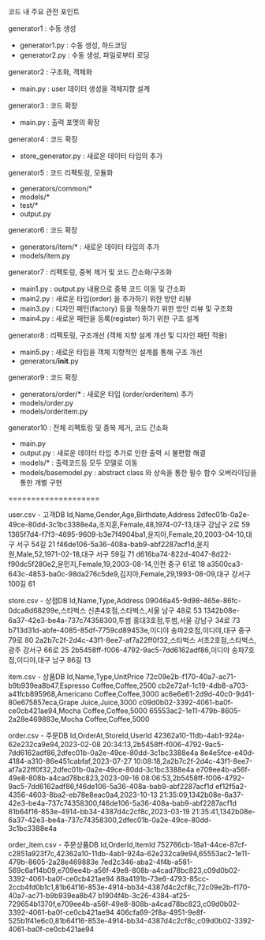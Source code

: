 코드 내 주요 관전 포인트

generator1 : 수동 생성
 - generator1.py : 수동 생성, 하드코딩
 - generator2.py : 수동 생성, 파일로부터 로딩

generator2 : 구조화, 객체화
 - main.py : user 데이터 생성을 객체지향 설계

generator3 : 코드 확장
 - main.py : 출력 포멧의 확장

generator4 : 코드 확장
 - store_generator.py : 새로운 데이터 타입의 추가

generator5 : 코드 리펙토링, 모듈화
 - generators/common/*
 - models/*
 - test/*
 - output.py

generator6 : 코드 확장
 - generators/item/* : 새로운 데이터 타입의 추가
 - models/item.py

generator7 : 리펙토링, 중복 제거 및 코드 간소화/구조화
 - main1.py : output.py 내용으로 중복 코드 이동 및 간소화
 - main2.py : 새로운 타입(order) 을 추가하기 위한 방안 리뷰
 - main3.py : 디자인 패턴(factory) 등을 적용하기 위한 방안 리뷰 및 구조화
 - main4.py : 새로운 패턴을 등록(register) 하기 위한 구조 설계

generator8 : 리펙토링, 구조개선 (객체 지향 설계 개선 및 디자인 패턴 적용) 
 - main5.py : 새로운 타입을 객체 지향적인 설계를 통해 구조 개선
 - generators/__init__.py

generator9 : 코드 확장
 - generators/order/* : 새로운 타입 (order/orderitem) 추가
 - models/order.py
 - models/orderitem.py

generator10 : 전체 리펙토링 및 중복 제거, 코드 간소화
 - main.py
 - output.py : 새로운 데이터 타입 추가로 인한 출력 시 불편함 해결
 - models/* : 출력코드등 모두 모델로 이동
 - models/basemodel.py : abstract class 와 상속을 통한 필수 함수 오버라이딩을 통한 개별 구현



====================

user.csv - 고객DB
Id,Name,Gender,Age,Birthdate,Address
2dfec01b-0a2e-49ce-80dd-3c1bc3388e4a,조지훈,Female,48,1974-07-13,대구 강남구 2로 59
1365f7d4-f7f3-4695-9609-b3e7f4904ba1,윤지아,Female,20,2003-04-10,대구 서구 54길 21
f46de106-5a36-408a-bab9-abf2287acf1d,윤지원,Male,52,1971-02-18,대구 서구 59길 71
d616ba74-822d-4047-8d22-f90dc5f280e2,윤민지,Female,19,2003-08-14,인천 중구 61로 18
a3500ca3-643c-4853-ba0c-98da276c5de9,김지아,Female,29,1993-08-09,대구 강서구 100길 61


store.csv - 상점DB
Id,Name,Type,Address
09046a45-9d98-465e-86fc-0dca8d68299e,스타벅스 신촌4호점,스타벅스,서울 남구 48로 53
1342b08e-6a37-42e3-be4a-737c74358300,투썸 홍대3호점,투썸,서울 강남구 34로 73
b713d31d-abfe-4085-85df-7759cd89453e,이디야 송파2호점,이디야,대구 중구 79로 80
2a2b7c2f-2d4c-43f1-8ee7-af7a22ff0f32,스타벅스 서초2호점,스타벅스,광주 강서구 66로 25
2b5458ff-f006-4792-9ac5-7dd6162adf86,이디야 송파7호점,이디야,대구 남구 86길 13


item.csv - 상품DB
Id,Name,Type,UnitPrice
72c09e2b-f170-40a7-ac71-b9b939ea8b47,Espresso Coffee,Coffee,2500
cb2e72af-1c19-4db8-a703-a41fcb895968,Americano Coffee,Coffee,3000
ac6e6e61-2d9d-40c0-9d41-80e675857eca,Grape Juice,Juice,3000
c09d0b02-3392-4061-ba0f-ce0cb421ae94,Mocha Coffee,Coffee,5000
65553ac2-1e11-479b-8605-2a28e469883e,Mocha Coffee,Coffee,5000


order.csv - 주문DB
Id,OrderAt,StoreId,UserId
42362a10-11db-4ab1-924a-62e232ca9e94,2023-02-08 20:34:13,2b5458ff-f006-4792-9ac5-7dd6162adf86,2dfec01b-0a2e-49ce-80dd-3c1bc3388e4a
8e4e5fce-e40d-4184-a310-86e451cabfaf,2023-07-27 10:08:18,2a2b7c2f-2d4c-43f1-8ee7-af7a22ff0f32,2dfec01b-0a2e-49ce-80dd-3c1bc3388e4a
e709ee4b-a56f-49e8-808b-a4cad78bc823,2023-09-16 08:06:53,2b5458ff-f006-4792-9ac5-7dd6162adf86,f46de106-5a36-408a-bab9-abf2287acf1d
ef12f5a2-4356-4603-8ba2-eb78e8eac0a4,2023-10-13 21:35:09,1342b08e-6a37-42e3-be4a-737c74358300,f46de106-5a36-408a-bab9-abf2287acf1d
81b64f16-853e-4914-bb34-4387d4c2cf8c,2023-03-19 21:35:41,1342b08e-6a37-42e3-be4a-737c74358300,2dfec01b-0a2e-49ce-80dd-3c1bc3388e4a


order_item.csv - 주문상품DB
Id,OrderId,ItemId
752766cb-18a1-44ce-87cf-c2851a923f7c,42362a10-11db-4ab1-924a-62e232ca9e94,65553ac2-1e11-479b-8605-2a28e469883e
7ed2c346-aba2-4f4b-a581-569c6af14b09,e709ee4b-a56f-49e8-808b-a4cad78bc823,c09d0b02-3392-4061-ba0f-ce0cb421ae94
88a4191b-73e6-4793-85cc-2ccb4fd0b1c1,81b64f16-853e-4914-bb34-4387d4c2cf8c,72c09e2b-f170-40a7-ac71-b9b939ea8b47
b1904f4b-3c26-4384-af25-729654b1370f,e709ee4b-a56f-49e8-808b-a4cad78bc823,c09d0b02-3392-4061-ba0f-ce0cb421ae94
406cfa69-2f8a-4951-9e8f-525b1f41e6c0,81b64f16-853e-4914-bb34-4387d4c2cf8c,c09d0b02-3392-4061-ba0f-ce0cb421ae94

